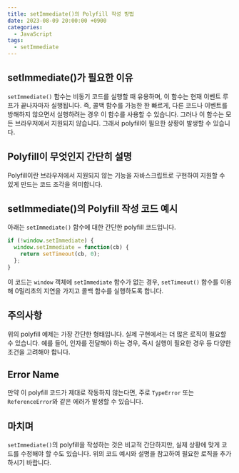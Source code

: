 ```yaml
---
title: setImmediate()의 Polyfill 작성 방법
date: 2023-08-09 20:00:00 +0900
categories:
  - JavaScript
tags:
  - setImmediate
---
```


## setImmediate()가 필요한 이유

`setImmediate()` 함수는 비동기 코드를 실행할 때 유용하며, 이 함수는 현재 이벤트 루프가 끝나자마자 실행됩니다. 즉, 콜백 함수를 가능한 한 빠르게, 다른 코드나 이벤트를 방해하지 않으면서 실행하려는 경우 이 함수를 사용할 수 있습니다. 그러나 이 함수는 모든 브라우저에서 지원되지 않습니다. 그래서 polyfill이 필요한 상황이 발생할 수 있습니다. 

## Polyfill이 무엇인지 간단히 설명

Polyfill이란 브라우저에서 지원되지 않는 기능을 자바스크립트로 구현하여 지원할 수 있게 만드는 코드 조각을 의미합니다.

## setImmediate()의 Polyfill 작성 코드 예시

아래는 `setImmediate()` 함수에 대한 간단한 polyfill 코드입니다. 

```javascript
if (!window.setImmediate) {
  window.setImmediate = function(cb) {
    return setTimeout(cb, 0);
  };
}
```

이 코드는 `window` 객체에 `setImmediate` 함수가 없는 경우, `setTimeout()` 함수를 이용해 0밀리초의 지연을 가지고 콜백 함수를 실행하도록 합니다. 

## 주의사항

위의 polyfill 예제는 가장 간단한 형태입니다. 실제 구현에서는 더 많은 로직이 필요할 수 있습니다. 예를 들어, 인자를 전달해야 하는 경우, 즉시 실행이 필요한 경우 등 다양한 조건을 고려해야 합니다. 

## Error Name

만약 이 polyfill 코드가 제대로 작동하지 않는다면, 주로 `TypeError` 또는 `ReferenceError`와 같은 에러가 발생할 수 있습니다. 

## 마치며

`setImmediate()`의 polyfill을 작성하는 것은 비교적 간단하지만, 실제 상황에 맞게 코드를 수정해야 할 수도 있습니다. 위의 코드 예시와 설명을 참고하여 필요한 로직을 추가하시기 바랍니다.